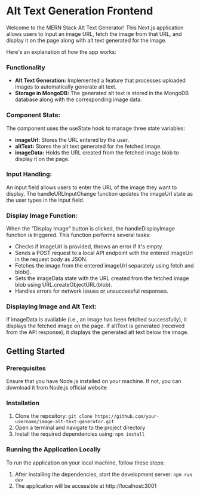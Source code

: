 # Alt Text Generation Frontend

Welcome to the MERN Stack Alt Text Generator! This Next.js application allows users to input an image URL, fetch the image from that URL, and display it on the page along with alt text generated for the image.

Here's an explanation of how the app works:

### Functionality
- **Alt Text Generation:** Implemented a feature that processes uploaded images to automatically generate alt text.
- **Storage in MongoDB:** The generated alt text is stored in the MongoDB database along with the corresponding image data.

### Component State:

The component uses the useState hook to manage three state variables:
- **imageUrl:** Stores the URL entered by the user.
- **altText:** Stores the alt text generated for the fetched image.
- **imageData:** Holds the URL created from the fetched image blob to display it on the page.

### Input Handling:

An input field allows users to enter the URL of the image they want to display.
The handleURLInputChange function updates the imageUrl state as the user types in the input field.

### Display Image Function:

When the "Display Image" button is clicked, the handleDisplayImage function is triggered.
This function performs several tasks:

- Checks if imageUrl is provided, throws an error if it's empty.
- Sends a POST request to a local API endpoint with the entered imageUrl in the request body as JSON.
- Fetches the image from the entered imageUrl separately using fetch and blob().
- Sets the imageData state with the URL created from the fetched image blob using URL.createObjectURL(blob).
- Handles errors for network issues or unsuccessful responses.

### Displaying Image and Alt Text:

If imageData is available (i.e., an image has been fetched successfully), it displays the fetched image on the page.
If altText is generated (received from the API response), it displays the generated alt text below the image.


## Getting Started
### Prerequisites
Ensure that you have Node.js installed on your machine. If not, you can download it from Node.js official website

### Installation
1. Clone the  repository:
`git clone https://github.com/your-username/image-alt-text-generator.git`
2. Open a terminal and navigate to the project directory
3. Install the required dependencies using:
`npm install`

### Running the Application Locally
To run the application on your local machine, follow these steps:
1. After installing the dependencies, start the development server:
`npm run dev`
2. The application will be accessible at http://localhost:3001